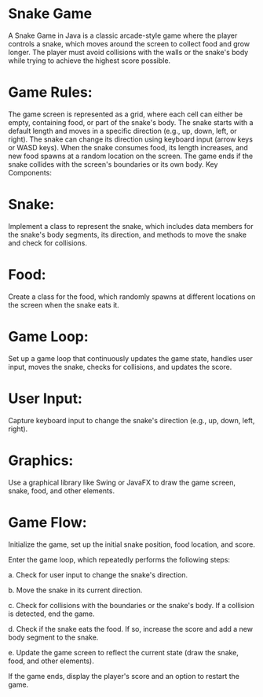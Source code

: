 # Snake Game
A Snake Game in Java is a classic arcade-style game where the player controls a snake, which moves around the screen to collect food and grow longer. The player must avoid collisions with the walls or the snake's body while trying to achieve the highest score possible. 

# Game Rules:

The game screen is represented as a grid, where each cell can either be empty, containing food, or part of the snake's body.
The snake starts with a default length and moves in a specific direction (e.g., up, down, left, or right).
The snake can change its direction using keyboard input (arrow keys or WASD keys).
When the snake consumes food, its length increases, and new food spawns at a random location on the screen.
The game ends if the snake collides with the screen's boundaries or its own body.
Key Components:

# Snake: 
Implement a class to represent the snake, which includes data members for the snake's body segments, its direction, and methods to move the snake and check for collisions.

# Food: 
Create a class for the food, which randomly spawns at different locations on the screen when the snake eats it.

# Game Loop: 
Set up a game loop that continuously updates the game state, handles user input, moves the snake, checks for collisions, and updates the score.

# User Input: 
Capture keyboard input to change the snake's direction (e.g., up, down, left, right).

# Graphics: 
Use a graphical library like Swing or JavaFX to draw the game screen, snake, food, and other elements.

# Game Flow:

Initialize the game, set up the initial snake position, food location, and score.

Enter the game loop, which repeatedly performs the following steps:

a. Check for user input to change the snake's direction.

b. Move the snake in its current direction.

c. Check for collisions with the boundaries or the snake's body. If a collision is detected, end the game.

d. Check if the snake eats the food. If so, increase the score and add a new body segment to the snake.

e. Update the game screen to reflect the current state (draw the snake, food, and other elements).

If the game ends, display the player's score and an option to restart the game.

